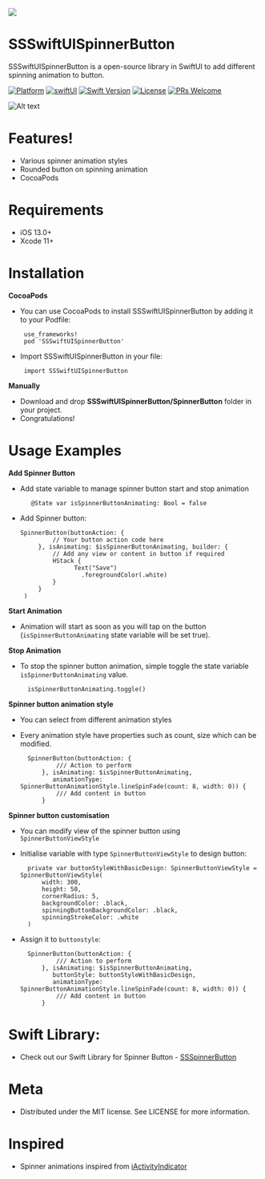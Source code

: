 <a href="https://www.simform.com/"><img src="https://github.com/mobile-simformsolutions/SSSwiftUISpinnerButton/blob/master/simformBanner.png"></a>

# SSSwiftUISpinnerButton


SSSwiftUISpinnerButton is a open-source library in SwiftUI to add different spinning animation to button.

[![Platform][platform-image]][platform-url]
[![swiftUI](https://img.shields.io/badge/-swiftUI-blue)](https://developer.apple.com/documentation/swiftui)
[![Swift Version][swift-image]][swift-url]
[![License][license-image]][license-url]
[![PRs Welcome][PR-image]][PR-url]

![Alt text](https://github.com/simformsolutions/SSSwiftUISpinnerButton/blob/master/SSSwiftUISpinnerButton.gif?raw=true)

# Features!
  - Various spinner animation styles
  - Rounded button on spinning animation
  - CocoaPods

# Requirements
  - iOS 13.0+
  - Xcode 11+

# Installation
 **CocoaPods**
 
- You can use CocoaPods to install SSSwiftUISpinnerButton by adding it to your Podfile:

       use_frameworks!
       pod 'SSSwiftUISpinnerButton'

- Import SSSwiftUISpinnerButton in your file:

       import SSSwiftUISpinnerButton

**Manually**
-   Download and drop **SSSwiftUISpinnerButton/SpinnerButton** folder in your project.
-   Congratulations!

# Usage Examples

   **Add Spinner Button**
    
 - Add state variable to manage spinner button start and stop animation

          @State var isSpinnerButtonAnimating: Bool = false

 - Add Spinner button:

       SpinnerButton(buttonAction: {
                // Your button action code here
            }, isAnimating: $isSpinnerButtonAnimating, builder: {
                // Add any view or content in button if required
                HStack {
                      Text("Save")
                        .foregroundColor(.white)
                }
            }
        )

**Start Animation**
- Animation will start as soon as you will tap on the button (`isSpinnerButtonAnimating` state variable will be set true).
   
**Stop Animation**
- To stop the spinner button animation, simple toggle the state variable `isSpinnerButtonAnimating` value.

        isSpinnerButtonAnimating.toggle()

**Spinner button animation style**
- You can select from different animation styles 
- Every animation style have properties such as count, size which can be modified.

        SpinnerButton(buttonAction: {
                /// Action to perform
            }, isAnimating: $isSpinnerButtonAnimating, 
               animationType: SpinnerButtonAnimationStyle.lineSpinFade(count: 8, width: 0)) {
                /// Add content in button
            }
**Spinner button customisation**
- You can modify view of the spinner button using `SpinnerButtonViewStyle` 
- Initialise variable with type `SpinnerButtonViewStyle` to design button:
 
        private var buttonStyleWithBasicDesign: SpinnerButtonViewStyle = SpinnerButtonViewStyle(
            width: 300, 
            height: 50, 
            cornerRadius: 5, 
            backgroundColor: .black, 
            spinningButtonBackgroundColor: .black, 
            spinningStrokeColor: .white
        )

- Assign it to `buttonstyle`:
 
        SpinnerButton(buttonAction: {
                /// Action to perform
            }, isAnimating: $isSpinnerButtonAnimating, 
               buttonStyle: buttonStyleWithBasicDesign,
               animationType: SpinnerButtonAnimationStyle.lineSpinFade(count: 8, width: 0)) {
                /// Add content in button
            }

# Swift Library:
-    Check out our Swift Library for Spinner Button - [SSSpinnerButton](https://github.com/SimformSolutionsPvtLtd/SSSpinnerButton)

#  Meta
-    Distributed under the MIT license. See LICENSE for more information.

# Inspired 
-   Spinner animations inspired from [iActivityIndicator](https://github.com/MojtabaHs/iActivityIndicator)

[swift-image]:https://img.shields.io/badge/swift-5.0-orange.svg
[swift-url]: https://swift.org/
[license-image]: https://img.shields.io/badge/License-MIT-blue.svg
[license-url]: LICENSE
[platform-image]:https://img.shields.io/cocoapods/p/LFAlertController.svg?style=flat
[platform-url]:https://github.com/mobile-simformsolutions/SSSwiftUISpinnerButton
[PR-image]:https://img.shields.io/badge/PRs-welcome-brightgreen.svg?style=flat-square
[PR-url]:http://makeapullrequest.com

